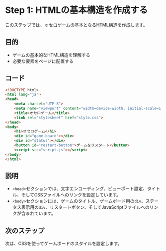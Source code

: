 # Step 1: HTMLの基本構造を作成する

このステップでは、オセロゲームの基本となるHTML構造を作成します。

## 目的
- ゲームの基本的なHTML構造を理解する
- 必要な要素をページに配置する

## コード
```html
<!DOCTYPE html>
<html lang="ja">
<head>
    <meta charset="UTF-8">
    <meta name="viewport" content="width=device-width, initial-scale=1.0">
    <title>オセロゲーム</title>
    <link rel="stylesheet" href="style.css">
</head>
<body>
    <h1>オセロゲーム</h1>
    <div id="game-board"></div>
    <div id="status"></div>
    <button id="restart-button">ゲームをリスタート</button>
    <script src="script.js"></script>
</body>
</html>
```

## 説明
- `<head>`セクションでは、文字エンコーディング、ビューポート設定、タイトル、そしてCSSファイルへのリンクを設定しています。
- `<body>`セクションには、ゲームのタイトル、ゲームボード用の`div`、ステータス表示用の`div`、リスタートボタン、そしてJavaScriptファイルへのリンクが含まれています。

## 次のステップ
次は、CSSを使ってゲームボードのスタイルを設定します。
